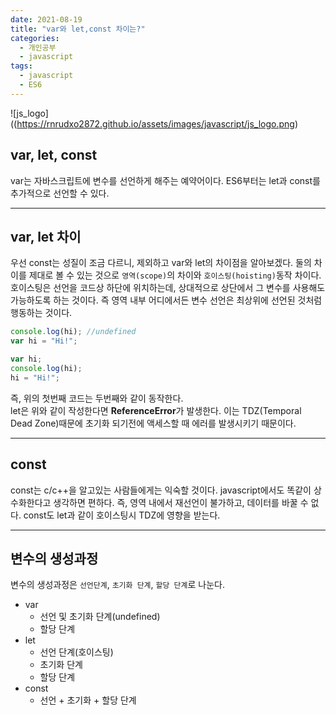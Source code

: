 ```yaml
---
date: 2021-08-19
title: "var와 let,const 차이는?"
categories:
  - 개인공부
  - javascript
tags:
  - javascript
  - ES6
---
```


![js_logo]((https://rnrudxo2872.github.io/assets/images/javascript/js_logo.png)

## var, let, const

var는 자바스크립트에 변수를 선언하게 해주는 예약어이다. ES6부터는 let과 const를 추가적으로 선언할 수 있다.

---

## var, let 차이

우선 const는 성질이 조금 다르니, 제외하고 var와 let의 차이점을 알아보겠다. 둘의 차이를 제대로 볼 수 있는 것으로 <code>영역(scope)</code>의 차이와 <code>호이스팅(hoisting)</code>동작 차이다.
호이스팅은 선언을 코드상 하단에 위치하는데, 상대적으로 상단에서 그 변수를 사용해도 가능하도록 하는 것이다. 즉 영역 내부 어디에서든 변수 선언은 최상위에 선언된 것처럼 행동하는 것이다.

```javascript
console.log(hi); //undefined
var hi = "Hi!";
```

```javascript
var hi;
console.log(hi);
hi = "Hi!";
```

즉, 위의 첫번째 코드는 두번째와 같이 동작한다.  
let은 위와 같이 작성한다면 <b>ReferenceError</b>가 발생한다. 이는 TDZ(Temporal Dead Zone)때문에 초기화 되기전에 액세스할 때 에러를 발생시키기 때문이다.

---

## const

const는 c/c++을 알고있는 사람들에게는 익숙할 것이다. javascript에서도 똑같이 상수화한다고 생각하면 편하다. 즉, 영역 내에서 재선언이 불가하고, 데이터를 바꿀 수 없다.
const도 let과 같이 호이스팅시 TDZ에 영향을 받는다.

---

## 변수의 생성과정

변수의 생성과정은 <code>선언단계</code>, <code>초기화 단계</code>, <code>할당 단계</code>로 나눈다.

- var
  - 선언 및 초기화 단계(undefined)
  - 할당 단계
- let
  - 선언 단계(호이스팅)
  - 초기화 단계
  - 할당 단계
- const
  - 선언 + 초기화 + 할당 단계
